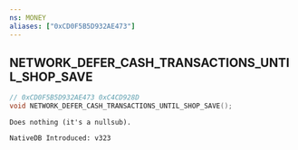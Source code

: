 ```yaml
---
ns: MONEY
aliases: ["0xCD0F5B5D932AE473"]
---
```

## NETWORK_DEFER_CASH_TRANSACTIONS_UNTIL_SHOP_SAVE

```c
// 0xCD0F5B5D932AE473 0xC4CD928D
void NETWORK_DEFER_CASH_TRANSACTIONS_UNTIL_SHOP_SAVE();
```

```
Does nothing (it's a nullsub).

NativeDB Introduced: v323
```

